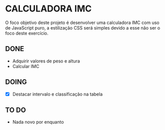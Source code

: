 # CALCULADORA IMC

O foco objetivo deste projeto é desenvolver uma calculadora IMC com uso de JavaScript puro, a estilização CSS será simples devido a esse não ser o foco deste exercício.

## DONE

 - Adquirir valores de peso e altura
 - Calcular IMC

## DOING
 - [x] Destacar intervalo e classificação na tabela

## TO DO
 - Nada novo por enquanto